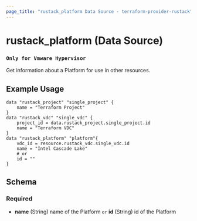 ```yaml
---
page_title: "rustack_platform Data Source - terraform-provider-rustack"
---
```

# rustack_platform (Data Source)
### `Only for Vmware Hypervisor`
Get information about a Platform for use in other resources. 

## Example Usage

```hcl
data "rustack_project" "single_project" {
    name = "Terraform Project"
}
data "rustack_vdc" "single_vdc" {
    project_id = data.rustack_project.single_project.id
    name = "Terraform VDC"
}
data "rustack_platform" "platform"{
    vdc_id = resource.rustack_vdc.single_vdc.id
    name = "Intel Cascade Lake"
    # or
    id = ""
}
```
## Schema

### Required

- **name** (String) name of the Platform `or` **id** (String) id of the Platform
